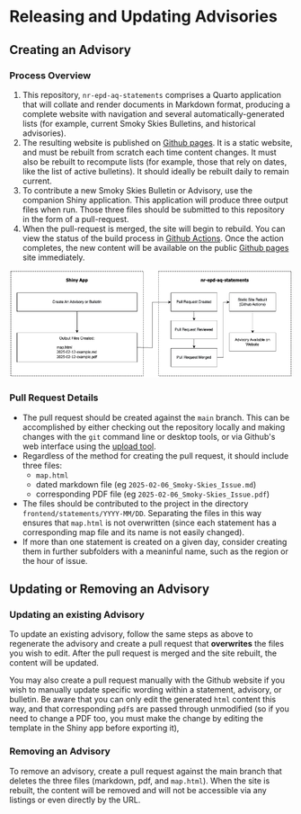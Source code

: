 # Releasing and Updating Advisories

## Creating an Advisory

### Process Overview

1. This repository, `nr-epd-aq-statements` comprises a Quarto application that will collate and render documents in
   Markdown format, producing a complete website with navigation and several automatically-generated lists (for example,
   current Smoky Skies Bulletins, and historical advisories).
2. The resulting website is published on [Github pages](https://bcgov.github.io/nr-epd-aq-statements/). It is a static
   website, and must be rebuilt from scratch each time content changes. It must also be rebuilt to recompute lists (for
   example, those that rely on dates, like the
   list of active bulletins). It should ideally be rebuilt daily to remain current.
3. To contribute a new Smoky Skies Bulletin or Advisory, use the companion Shiny application. This application will
   produce three output files when run. Those three files should be submitted to this repository in the form of a
   pull-request.
4. When the pull-request is merged, the site will begin to rebuild. You can view the status of the build process
   in [Github Actions](https://github.com/bcgov/nr-epd-aq-statements/actions). Once the action completes, the new
   content will be available on the public [Github pages](https://bcgov.github.io/nr-epd-aq-statements/) site
   immediately.

<img src="Contribution Flow.png" alt='Contribution Workflow'/>

### Pull Request Details

- The pull request should be created against the `main` branch. This can be accomplished by either checking out the
  repository locally and making changes with the `git` command line or desktop tools, or via Github's web interface
  using the [upload tool](https://github.com/bcgov/nr-epd-aq-statements/upload/main).
- Regardless of the method for creating the pull request, it should include three files:
  - `map.html`
  - dated markdown file (eg `2025-02-06_Smoky-Skies_Issue.md`)
  - corresponding PDF file (eg `2025-02-06_Smoky-Skies_Issue.pdf`)
- The files should be contributed to the project in the directory `frontend/statements/YYYY-MM/DD`. Separating the files
  in this way ensures that `map.html` is not overwritten (since each statement has a corresponding map file and its name
  is not easily changed).
- If more than one statement is created on a given day, consider creating them in further subfolders with a meaninful
  name, such as the region or the hour of issue.

## Updating or Removing an Advisory

### Updating an existing Advisory

To update an existing advisory, follow the same steps as above to regenerate the advisory and create a pull request that
**overwrites** the files you wish to edit. After the pull request is merged and the site rebuilt, the content will be
updated.

You may also create a pull request manually with the Github website if you wish to manually update specific wording
within a statement, advisory, or bulletin. Be aware that you can only edit the generated `html` content this way, and
that corresponding `pdf`s are passed through unmodified (so if you need to change a PDF too, you must make the change by
editing the template in the Shiny app before exporting it),

### Removing an Advisory

To remove an advisory, create a pull request against the main branch that deletes the three files (markdown, pdf,
and `map.html`). When the site is rebuilt, the content will be removed and will not be accessible via any listings or
even directly by the URL.
